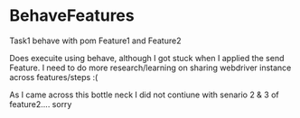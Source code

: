 # BehaveFeatures
Task1 behave with pom Feature1 and Feature2

Does execuite using behave, although I got stuck when I applied the send Feature.
I need to do more research/learning on sharing webdriver instance across features/steps :(

As I came across this bottle neck I did not contiune with senario 2 & 3 of feature2.... sorry
